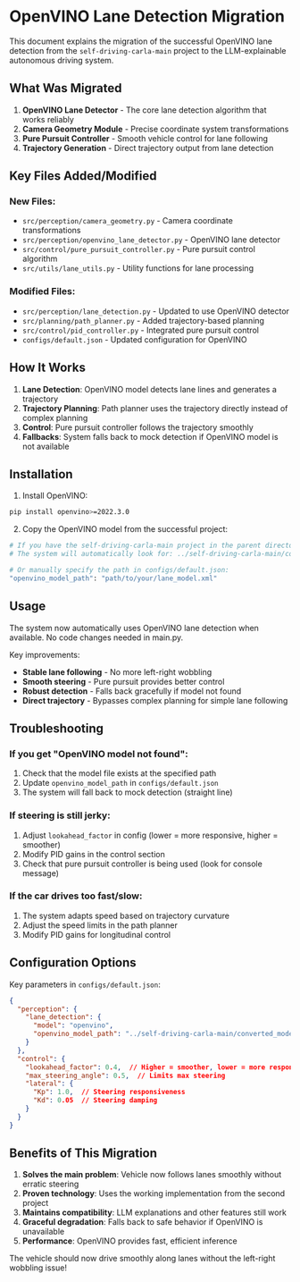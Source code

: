 # OpenVINO Lane Detection Migration

This document explains the migration of the successful OpenVINO lane detection from the `self-driving-carla-main` project to the LLM-explainable autonomous driving system.

## What Was Migrated

1. **OpenVINO Lane Detector** - The core lane detection algorithm that works reliably
2. **Camera Geometry Module** - Precise coordinate system transformations
3. **Pure Pursuit Controller** - Smooth vehicle control for lane following
4. **Trajectory Generation** - Direct trajectory output from lane detection

## Key Files Added/Modified

### New Files:
- `src/perception/camera_geometry.py` - Camera coordinate transformations
- `src/perception/openvino_lane_detector.py` - OpenVINO lane detector
- `src/control/pure_pursuit_controller.py` - Pure pursuit control algorithm
- `src/utils/lane_utils.py` - Utility functions for lane processing

### Modified Files:
- `src/perception/lane_detection.py` - Updated to use OpenVINO detector
- `src/planning/path_planner.py` - Added trajectory-based planning
- `src/control/pid_controller.py` - Integrated pure pursuit control
- `configs/default.json` - Updated configuration for OpenVINO

## How It Works

1. **Lane Detection**: OpenVINO model detects lane lines and generates a trajectory
2. **Trajectory Planning**: Path planner uses the trajectory directly instead of complex planning
3. **Control**: Pure pursuit controller follows the trajectory smoothly
4. **Fallbacks**: System falls back to mock detection if OpenVINO model is not available

## Installation

1. Install OpenVINO:
```bash
pip install openvino>=2022.3.0
```

2. Copy the OpenVINO model from the successful project:
```bash
# If you have the self-driving-carla-main project in the parent directory:
# The system will automatically look for: ../self-driving-carla-main/converted_model/lane_model.xml

# Or manually specify the path in configs/default.json:
"openvino_model_path": "path/to/your/lane_model.xml"
```

## Usage

The system now automatically uses OpenVINO lane detection when available. No code changes needed in main.py.

Key improvements:
- **Stable lane following** - No more left-right wobbling
- **Smooth steering** - Pure pursuit provides better control
- **Robust detection** - Falls back gracefully if model not found
- **Direct trajectory** - Bypasses complex planning for simple lane following

## Troubleshooting

### If you get "OpenVINO model not found":
1. Check that the model file exists at the specified path
2. Update `openvino_model_path` in `configs/default.json`
3. The system will fall back to mock detection (straight line)

### If steering is still jerky:
1. Adjust `lookahead_factor` in config (lower = more responsive, higher = smoother)
2. Modify PID gains in the control section
3. Check that pure pursuit controller is being used (look for console message)

### If the car drives too fast/slow:
1. The system adapts speed based on trajectory curvature
2. Adjust the speed limits in the path planner
3. Modify PID gains for longitudinal control

## Configuration Options

Key parameters in `configs/default.json`:

```json
{
  "perception": {
    "lane_detection": {
      "model": "openvino",
      "openvino_model_path": "../self-driving-carla-main/converted_model/lane_model.xml"
    }
  },
  "control": {
    "lookahead_factor": 0.4,  // Higher = smoother, lower = more responsive
    "max_steering_angle": 0.5,  // Limits max steering
    "lateral": {
      "Kp": 1.0,  // Steering responsiveness
      "Kd": 0.05  // Steering damping
    }
  }
}
```

## Benefits of This Migration

1. **Solves the main problem**: Vehicle now follows lanes smoothly without erratic steering
2. **Proven technology**: Uses the working implementation from the second project
3. **Maintains compatibility**: LLM explanations and other features still work
4. **Graceful degradation**: Falls back to safe behavior if OpenVINO is unavailable
5. **Performance**: OpenVINO provides fast, efficient inference

The vehicle should now drive smoothly along lanes without the left-right wobbling issue! 